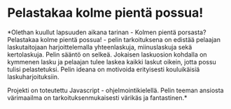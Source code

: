 # Pelastakaa kolme pientä possua!

*Olethan kuullut lapsuuden aikana tarinan - Kolmen pientä porsasta? Pelastakaa kolme pientä possua! - pelin tarkoituksena on edistää pelaajan laskutaitojaan harjoittelemalla yhteenlaskuja, miinuslaskuja sekä kertolaskuja. 
Pelin sääntö on selkeä. Jokaisen laskuosion kohdalla on kymmenen lasku ja pelaajan tulee laskea kaikki laskut oikein, jotta possu tulisi pelastetuksi. Pelin ideana on motivoida erityisesti kouluikäisiä laskuharjoituksiin.    

Projekti on toteutettu Javascript - ohjelmointikielellä. Pelin teeman ansiosta värimaailma on tarkoituksenmukaisesti värikäs ja fantastinen.*

